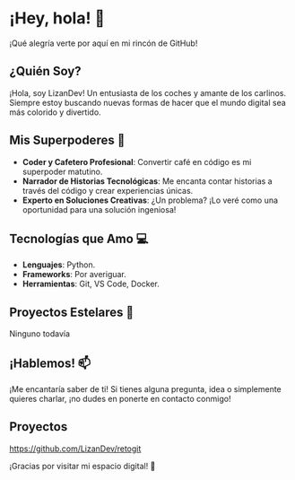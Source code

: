 # ¡Hey, hola! 🌿

¡Qué alegría verte por aquí en mi rincón de GitHub!

## ¿Quién Soy?

¡Hola, soy LizanDev! Un entusiasta de los coches y amante de los carlinos. Siempre estoy buscando nuevas formas de hacer que el mundo digital sea más colorido y divertido.

## Mis Superpoderes 💫

- **Coder y Cafetero Profesional**: Convertir café en código es mi superpoder matutino.
- **Narrador de Historias Tecnológicas**: Me encanta contar historias a través del código y crear experiencias únicas.
- **Experto en Soluciones Creativas**: ¿Un problema? ¡Lo veré como una oportunidad para una solución ingeniosa!

## Tecnologías que Amo 💻

- **Lenguajes**: Python.
- **Frameworks**: Por averiguar.
- **Herramientas**: Git, VS Code, Docker.

## Proyectos Estelares 🚀

Ninguno todavía

## ¡Hablemos! 📫

¡Me encantaría saber de ti! Si tienes alguna pregunta, idea o simplemente quieres charlar, ¡no dudes en ponerte en contacto conmigo! 

## Proyectos

https://github.com/LizanDev/retogit

¡Gracias por visitar mi espacio digital! 🌟
